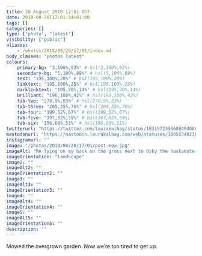 ```yaml
---
title: 20 August 2018 17:01 IST
date: 2018-08-20T17:01:34+01:00
tags: []
categories: []
type: ["photo", "latest"]
visibility: ["public"]
aliases:
    - /photos/2018/08/20/17/01/index.md
body_classes: "photos latest"
colours:
    primary-bg: "3,100%,92%" # hsl(3,100%,92%)
    secondary-bg: "5,100%,89%" # hsl(5,100%,89%)
    text: "195,100%,20%" # hsl(195,100%,20%)
    linktext: "195,100%,25%" # hsl(195,100%,25%)
    darklinktext: "195,70%,14%" # hsl(195,70%,14%)
    brilliant: "196,100%,42%" # hsl(196,100%,42%)
    tab-two: "278,9%,83%" # hsl(278,9%,83%)
    tab-three: "205,35%,76%" # hsl(205,35%,76%)
    tab-four: "199,52%,67%" # hsl(199,52%,67%)
    tab-five: "197,62%,59%" # hsl(197,62%,59%)
    tab-six: "196,68%,51%" # hsl(196,68%,51%)
twitterurl: "https://twitter.com/laurakalbag/status/1031572395608494080"
mastodonurl: "https://mastodon.laurakalbag.com/web/statuses/100583402305039222"
instagramurl: ""
image: "/photos/2018/08/20/17/01/post-mow.jpg"
imageAlt: "Me lying on my back on the grass next to Osky the huskamute who is yawning."
imageOrientation: "landscape"
image2: ""
imageAlt2: ""
imageOrientation2: ""
image3: ""
imageAlt3: ""
imageOrientation3: ""
image4: ""
imageAlt4: ""
imageOrientation4: ""
image5: ""
imageAlt5: ""
imageOrientation5: ""
description: ""
---
```


Mowed the overgrown garden. Now we’re too tired to get up.
